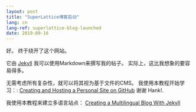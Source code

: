 ```yaml
---
layout: post
title: "SuperLattice博客启动"
lang: cn
lang-ref: superlattice-blog-launched
date: 2019-09-16
---
```


好。 终于绕开了这个网站。

它由 [Jekyll](http://jekyllrb.com) 我可以使用Markdown来撰写我的帖子。 实际上，这比我想象的要容易得多。

无需考虑所有复杂性，就可以将其视为基于文件的CMS。 我使用本教程开始学习：: [Creating and Hosting a Personal Site on GitHub](http://jmcglone.com/guides/github-pages/) 谢谢 Hank!.

我使用本教程来建立多语言站点： [Creating a Multilingual Blog With Jekyll](https://forestry.io/blog/creating-a-multilingual-blog-with-jekyll/)
